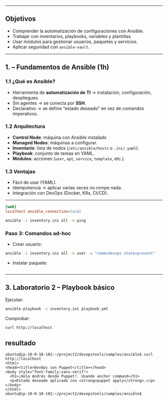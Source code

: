 
---

## Objetivos

- Comprender la automatización de configuraciones con Ansible.
- Trabajar con inventarios, playbooks, variables y plantillas.
- Usar módulos para gestionar usuarios, paquetes y servicios.
- Aplicar seguridad con `ansible-vault`.

---

## 1. – Fundamentos de Ansible (1h)

### 1.1 ¿Qué es Ansible?

- Herramienta de **automatización de TI** → instalación, configuración, despliegues.
- Sin agentes → se conecta por **SSH**.
- Declarativo → se define “estado deseado” en vez de comandos imperativos.

### 1.2 Arquitectura

- **Control Node**: máquina con Ansible instalado
- **Managed Nodes**: máquinas a configurar.
- **Inventario**: lista de nodos (`/etc/ansible/hosts` o `.ini/.yaml`).
- **Playbook**: conjunto de tareas en YAML.
- **Módulos**: acciones (`user`, `apt`, `service`, `template`, etc.).

### 1.3 Ventajas

- Fácil de usar (YAML).
- Idempotencia → aplicar varias veces no rompe nada.
- Integración con DevOps (Docker, K8s, CI/CD).

---

```ini
[web]
localhost ansible_connection=local
```

```bash
ansible -i inventory.ini all -m ping
```


### Paso 3: Comandos ad-hoc

- Crear usuario:

```bash
ansible -i inventory.ini all -m user -a "name=devops state=present"
```

- Instalar paquete:

```bash


```

---

## 3. Laboratorio 2 – Playbook básico

Ejecutar:

```bash
ansible-playbook -i inventory.ini playbook.yml
```

Comprobar:

```bash
curl http://localhost
```

## resultado
```
ubuntu@ip-10-0-10-102:~/project2/devopstools/samples/ansible$ curl http://localhost
<html>
<head><title>DevOps con Puppet</title></head>
<body style="font-family:sans-serif">
  <h1>¡Hola Andrés desde Puppet!. Usando anchor command</h1>
  <p>Estado deseado aplicado con <strong>puppet apply</strong>.</p>
</body>
</html>
ubuntu@ip-10-0-10-102:~/project2/devopstools/samples/ansible$
```
